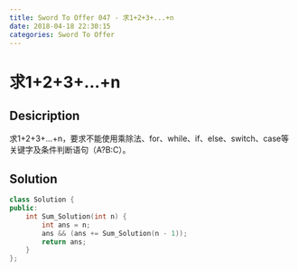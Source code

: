 ```yaml
---
title: Sword To Offer 047 - 求1+2+3+...+n
date: 2018-04-18 22:30:15
categories: Sword To Offer
---
```

# 求1+2+3+...+n 

<!--more-->

## Desicription

求1+2+3+...+n，要求不能使用乘除法、for、while、if、else、switch、case等关键字及条件判断语句（A?B:C）。

## Solution

```cpp
class Solution {
public:
    int Sum_Solution(int n) {
        int ans = n;
        ans && (ans += Sum_Solution(n - 1));
        return ans;
    }
};
```